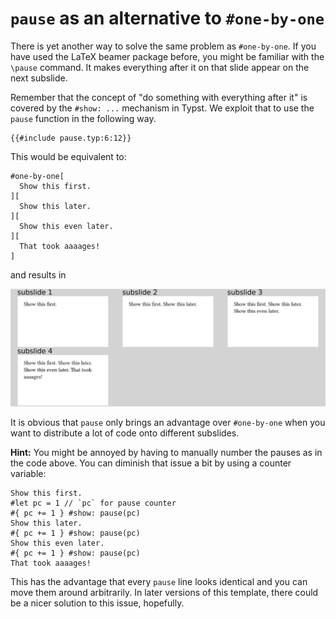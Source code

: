 # `pause` as an alternative to `#one-by-one`
There is yet another way to solve the same problem as `#one-by-one`.
If you have used the LaTeX beamer package before, you might be familiar with the
`\pause` command.
It makes everything after it on that slide appear on the next subslide.

Remember that the concept of "do something with everything after it" is covered
by the `#show: ...` mechanism in Typst.
We exploit that to use the `pause` function in the following way.
```typ
{{#include pause.typ:6:12}}
```
This would be equivalent to:
```typ
#one-by-one[
  Show this first.
][
  Show this later.
][
  Show this even later.
][
  That took aaaages!
]
```
and results in

![pause](pause.png)

It is obvious that `pause` only brings an advantage over `#one-by-one` when you
want to distribute a lot of code onto different subslides.

**Hint:**
You might be annoyed by having to manually number the pauses as in the code
above.
You can diminish that issue a bit by using a counter variable:
```typ
Show this first.
#let pc = 1 // `pc` for pause counter
#{ pc += 1 } #show: pause(pc)
Show this later.
#{ pc += 1 } #show: pause(pc)
Show this even later.
#{ pc += 1 } #show: pause(pc)
That took aaaages!
```
This has the advantage that every `pause` line looks identical and you can move
them around arbitrarily.
In later versions of this template, there could be a nicer solution to this
issue, hopefully.
